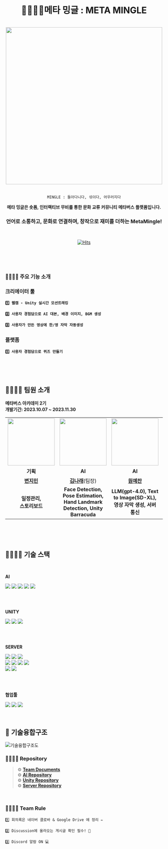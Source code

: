 <div align="center">
  
  # 👨‍👩‍👧‍👦메타 밍글 : META MINGLE

  <br>

  <img src="https://github.com/meta-mingles/.github/assets/88484476/6c623e90-4758-423b-b493-56f548f5b6d2" width="500"/>

  <br>
  <br>

  `MINGLE : 돌아다니다, 섞이다, 어우러지다`
 
  **메타 밍글은 숏폼, 인터랙티브 무비를 통한 문화 교류 커뮤니티 메타버스 플랫폼입니다.**

 ### **언어로 소통하고, 문화로 연결하며, 창작으로 재미를 더하는 MetaMingle!**

 <br>

  [![Hits](https://hits.seeyoufarm.com/api/count/incr/badge.svg?url=https%3A%2F%2Fgithub.com%2Fmeta-mingles&count_bg=%2336428F&title_bg=%23555555&icon=&icon_color=%23E7E7E7&title=views&edge_flat=false)](https://hits.seeyoufarm.com)
 

</div>

<br>
<br>
<br>

### 👨‍👩‍👧‍👦 주요 기능 소개

### 크리에이터 툴

**`1️⃣ 웹캠 - Unity 실시간 모션트래킹 `**

**`2️⃣ 사용자 경험담으로 AI 대본, 배경 이미지, BGM 생성 `**

**`3️⃣ 사용자가 만든 영상에 한/영 자막 자동생성 `**

### 플랫폼

**`1️⃣ 사용자 경험담으로 퀴즈 만들기 `**

<br>
<br>
<br>

## 👨‍👩‍👧‍👦 팀원 소개 
**메타버스 아카데미 2기** <br/> **개발기간: 2023.10.07 ~ 2023.11.30**
<table>
  <tr>
    <td align="center"><a href="https://github.com/Brend0305"><img src="https://avatars.githubusercontent.com/Brend0305" width="150px;" alt="">
    <td align="center"><a href="https://github.com/narae3759"><img src="https://avatars.githubusercontent.com/narae3759" width="150px;" alt="">
    <td align="center"><a href="https://github.com/yechan-9208"><img src="https://avatars.githubusercontent.com/yechan-9208" width="150px;" alt="">
    <td align="center"><a href=""><img src="https://avatars.githubusercontent.com/hhkim331" width="150px;" alt="">
    <td align="center"><a href="https://github.com/JCURVEs"><img src="https://avatars.githubusercontent.com/JCURVEs" width="150px;" alt="">
    <td align="center"><a href="https://github.com/numerical43"><img src="https://avatars.githubusercontent.com/numerical43" width="150px;" alt="">
    <td align="center"><a href="https://github.com/Dylan-SonJungin"><img src="https://avatars.githubusercontent.com/Dylan-SonJungin" width="150px;" alt="">
  </tr>
  <tr>
    <td align="center"><strong>기획</strong></td>
    <td align="center"><strong>AI</strong></td>
    <td align="center"><strong>AI</strong></td>
    <td align="center"><strong>Unity</strong></td>
    <td align="center"><strong>Unity</strong></td>
    <td align="center"><strong>Server</strong></td>
    <td align="center"><strong>Server</strong></td>
  </tr>
  <tr>
    <td align="center"><a href="https://github.com/"><b>변지민</b></td>
    <td align="center"><a href="https://github.com/narae3759"><b>김나래</b></a>(팀장) </td>
    <td align="center"><a href="https://github.com/yechan-9208"><b>원예찬</b></td>
    <td align="center"><a href="https://github.com/hhkim331"><b>김형훈</b></td>
    <td align="center"><a href="https://github.com/JCURVEs"><b>조재희</b></td>
    <td align="center"><a href="https://github.com/numerical43"><b>강수의</b></td>
    <td align="center"><a href="https://github.com/Dylan-SonJungin"><b>손정인</b></td>
  </tr>
  <tr>
    <td align="center"><strong>일정관리, <br> 스토리보드</strong></td>
    <td align="center"><strong> Face Detection, Pose Estimation, <br> Hand Landmark Detection, Unity Barracuda  </strong></td>
    <td align="center"><strong> LLM(gpt-4.0), Text to Image(SD-XL),</br> 영상 자막 생성, 서버 통신 </strong></td>
    <td align="center"><strong>크리에이티브 툴</strong></td>
    <td align="center"><strong>아바타, 플랫폼, <br> 동영상, 포톤</strong></td>
    <td align="center"><strong>숏폼, 무비, <br> 좋아요</strong></td>
    <td align="center"><strong>회원, 아바타, <br> 대본</strong></td>
  </tr>
</table>

<br>
<br>
<br>

## 👨‍👩‍👧‍👦 기술 스택

<br>








**AI**

<img src="https://img.shields.io/badge/python-3776AB?style=for-the-badge&logo=python&logoColor=white"> <img src="https://img.shields.io/badge/FastAPI-005571?style=for-the-badge&logo=fastapi"> <img src="https://img.shields.io/badge/chatGPT-74aa9c?style=for-the-badge&logo=openai&logoColor=white"> <img src="https://img.shields.io/badge/MediaPipe-4285F4?style=for-the-badge&logo=google&logoColor=white"> <img src="https://img.shields.io/badge/LangChain-%232C2D72?style=for-the-badge&logo=chatbot&logoColor=white">

<br>
<br>

**UNITY**

 <img src="https://img.shields.io/badge/c%23-%23013243.svg?style=for-the-badge&logo=c-sharp&logoColor=white"> <img src="https://img.shields.io/badge/unity-%23000000.svg?style=for-the-badge&logo=unity&logoColor=white"> <img src="https://img.shields.io/badge/Photon-161637?style=for-the-badge&logo=photocrowd&logoColor=00e5ff">

<br>
<br>

**SERVER**

<img src="https://img.shields.io/badge/Java-5382a1?style=for-the-badge&logo=Java&logoColor=f89820"> <img src="https://img.shields.io/badge/spring-6DB33F?style=for-the-badge&logo=spring&logoColor=white"> 
<img src="https://img.shields.io/badge/node.js-339933?style=for-the-badge&logo=Node.js&logoColor=white"> 
<br>
<img src="https://img.shields.io/badge/firebase-1B3A57?style=for-the-badge&logo=firebase&logoColor=F5820D"> <img src="https://img.shields.io/badge/Redis-c93131?style=for-the-badge&logo=Redis&logoColor=white"> 
<img src="https://img.shields.io/badge/MySQL-f29111?style=for-the-badge&logo=MySQL&logoColor=00758f"> <img src="https://img.shields.io/badge/MongoDB-001E2B?style=for-the-badge&logo=MongoDB&logoColor=00ED64">
<br>
<img src="https://img.shields.io/badge/Jenkins-181717?style=for-the-badge&logo=Jenkins&logoColor=white"> <img src="https://img.shields.io/badge/Docker-384d54?style=for-the-badge&logo=Docker&logoColor=0db7ed">

<br>
<br>

**협업툴**

<img src="https://img.shields.io/badge/Discord-%235865F2.svg?style=for-the-badge&logo=discord&logoColor=white"> <img src="https://img.shields.io/badge/GitHub-181717?style=for-the-badge&logo=GitHub&logoColor=white"> <img src="https://img.shields.io/badge/Miro-F7DF1E?style=for-the-badge&logo=Miro&logoColor=black">

<br>

## 🧱 기술융합구조
![기술융합구조도](https://github.com/meta-mingles/.github/assets/61495627/d739973f-9e80-4bc6-a5df-d5073a6a0c7e)




### 👨‍👩‍👧‍👦 Repository
> ⚙️ **[Team Documents](https://github.com/orgs/meta-mingles/discussions)** <Br>
> ⚙️ **[AI Repository](https://github.com/meta-mingles/metamingle-AI)** <Br>
> ⚙️ **[Unity Repository](https://github.com/meta-mingles/metamingleUnity)** <Br>
> ⚙️ **[Server Repository](https://github.com/meta-mingles/metamingle-server)** <Br>
<br>


### 👨‍👩‍👧‍👦 Team Rule
```
1️⃣ 회의록은 네이버 클로바 & Google Drive 에 정리 ✏️

2️⃣ Discussion에 올라오는 게시글 확인 필수! 🎁

3️⃣ Discord 알람 ON 💻
```

  

